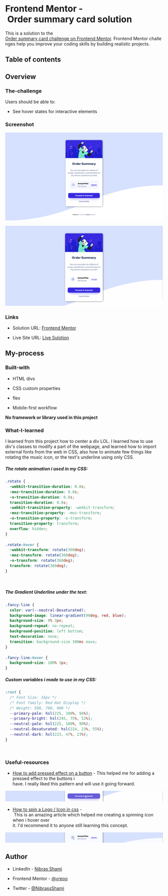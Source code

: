 # Frontend Mentor - Order summary card solution

This is a solution to the [Order summary card challenge on Frontend Mentor](https://www.frontendmentor.io/challenges/order-summary-component-QlPmajDUj). Frontend Mentor challenges help you improve your coding skills by building realistic projects.

## Table of contents

<!-- - [Overview](#overview) -->

<!--   - [The challenge](#The-challenge) -->

<!--   - [Screenshot](#Screenshot) -->

<!--   - [Links](#Links) -->

<!-- - [My process](#My-process) -->

<!--   - [Built with](#built-with) -->

<!--   - [What I learned](#what-i-learned) -->

<!--   - [Useful resources](#useful-resources) -->

<!-- - [Author](#author) -->

## Overview

### The-challenge

Users should be able to:

- See hover states for interactive elements

### Screenshot

![[screenshot]](./screenShots/screen1.png)

![[gif]](./screenShots/screen2.gif)

### Links

- Solution URL: [Frontend Mentor](https://www.frontendmentor.io/solutions/vanilla-html-and-css-whithout-using-any-external-library-or-framework-v-V8Cvm0e)

- Live Site URL: [Live Sulotion](https://vreoo.github.io/frontend-mentor-challenges/order-summary-component-main/index.html)

## My-process

### Built-with

- HTML divs

- CSS custom properties

- flex

- Mobile-first workflow

**No framework or library used in this project**

### What-I-learned

I learned from this project how to center a div LOL.
I learned how to use div's classes to modify a part of the webpage, and learned how to import external fonts from the web in CSS, also how to animate few things like rotating the music icon, or the text's underline using only CSS.

##### The rotate animation i used in my CSS:

```css
.rotate {
  -webkit-transition-duration: 0.8s;
  -moz-transition-duration: 0.8s;
  -o-transition-duration: 0.8s;
  transition-duration: 0.8s;
  -webkit-transition-property: -webkit-transform;
  -moz-transition-property: -moz-transform;
  -o-transition-property: -o-transform;
  transition-property: transform;
  overflow: hidden;
}

.rotate:hover {
  -webkit-transform: rotate(360deg);
  -moz-transform: rotate(360deg);
  -o-transform: rotate(360deg);
  transform: rotate(360deg);
}
```

<br>

##### The Gradient Underline under the text:

```css
.fancy-line {
  color: var(--neutral-Desaturated);
  background-image: linear-gradient(90deg, red, blue);
  background-size: 0% 3px;
  background-repeat: no-repeat;
  background-position: left bottom;
  text-decoration: none;
  transition: background-size 300ms ease;
}

.fancy-line:hover {
  background-size: 100% 3px;
}
```

##### Custom variables i made to use in my CSS:

```css
:root {
  /* Font Size: 16px */
  /* Font family: Red Hat Display */
  /* Weight: 500, 700, 900 */
  --primary-pale: hsl(225, 100%, 94%);
  --primary-bright: hsl(245, 75%, 52%);
  --neutral-pale: hsl(225, 100%, 98%);
  --neutral-Desaturated: hsl(224, 23%, 55%);
  --neutral-dark: hsl(223, 47%, 23%);
}
```

<br>

### Useful-resources

- [How to add pressed effect on a button](https://www.geeksforgeeks.org/how-to-add-a-pressed-effect-on-button-click-in-css/) - This helped me for adding a pressed effect to the buttons i have. I really liked this pattern and will use it going forward.

![[]](./screenShots/screen3.gif)

- [How to spin a Logo / Icon in css](https://stackoverflow.com/questions/27874302/how-to-spin-the-logo-360-degrees-using-css#27874531) - This is an amazing article which helped me creating a spinning icon when i hover over it. I'd recommend it to anyone still learning this concept.

![[]](./screenShots/screen4.gif)

## Author

- LinkedIn - [Nibras Shami](https://www.linkedin.com/in/nibras-shami-4bb544209/)

- Frontend Mentor - [@vreoo](https://www.frontendmentor.io/profile/vreoo)

- Twitter - [@NibrassShami](https://twitter.com/NibrassShami)
